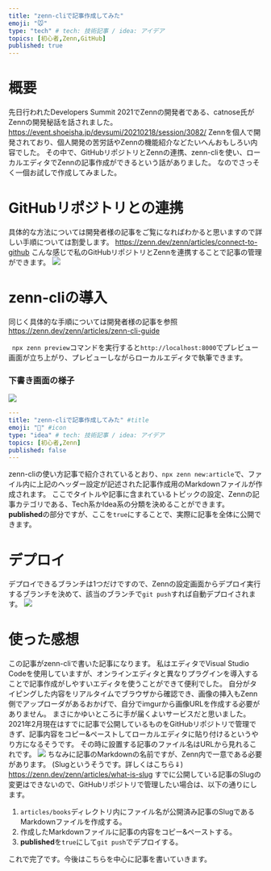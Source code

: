 ```yaml
---
title: "zenn-cliで記事作成してみた"
emoji: "🐭"
type: "tech" # tech: 技術記事 / idea: アイデア
topics: [初心者,Zenn,GitHub]
published: true
---
```

# 概要
先日行われたDevelopers Summit 2021でZennの開発者である、catnose氏がZennの開発秘話を話されました。
https://event.shoeisha.jp/devsumi/20210218/session/3082/
Zennを個人で開発されており、個人開発の苦労話やZennの機能紹介などたいへんおもしろい内容でした。
その中で、GitHubリポジトリとZennの連携、zenn-cliを使い、ローカルエディタでZennの記事作成ができるという話がありました。
なのでさっそく一個お試しで作成してみました。

# GitHubリポジトリとの連携
具体的な方法については開発者様の記事をご覧になればわかると思いますので詳しい手順については割愛します。
https://zenn.dev/zenn/articles/connect-to-github
こんな感じで私のGitHubリポジトリとZennを連携することで記事の管理ができます。
![](https://storage.googleapis.com/zenn-user-upload/no78w5u2tf85f0vjed3i1183uf7z)

# zenn-cliの導入
同じく具体的な手順については開発者様の記事を参照
https://zenn.dev/zenn/articles/zenn-cli-guide

` npx zenn preview`コマンドを実行すると`http://localhost:8000`でプレビュー画面が立ち上がり、プレビューしながらローカルエディタで執筆できます。

### 下書き画面の様子
![](https://storage.googleapis.com/zenn-user-upload/vvj51qf1nkj3vbcq6z08cuz6x2ji)

```yaml
---
title: "zenn-cliで記事作成してみた" #title
emoji: "🐁" #icon
type: "idea" # tech: 技術記事 / idea: アイデア
topics: [初心者,Zenn]
published: false
---
```

zenn-cliの使い方記事で紹介されているとおり、`npx zenn new:article`で、ファイル内に上記のヘッダー設定が記述された記事作成用のMarkdownファイルが作成されます。
ここでタイトルや記事に含まれているトピックの設定、Zennの記事カテゴリである、Tech系かIdea系の分類を決めることができます。
**published**の部分ですが、ここを`true`にすることで、実際に記事を全体に公開できます。

# デプロイ
デプロイできるブランチは1つだけですので、Zennの設定画面からデプロイ実行するブランチを決めて、該当のブランチで`git push`すれば自動デプロイされます。
![](https://storage.googleapis.com/zenn-user-upload/vc06ql2xnwo5n9tcgi2qbk4a9i1e)

# 使った感想
この記事がzenn-cliで書いた記事になります。
私はエディタでVisual Studio Codeを使用していますが、オンラインエディタと異なりプラグインを導入することで記事作成がしやすいエディタを使うことができて便利でした。
自分がタイピングした内容をリアルタイムでブラウザから確認でき、画像の挿入もZenn側でアップローダがあるおかげで、自分でimgurから画像URLを作成する必要がありません。
まさにかゆいところに手が届くよいサービスだと思いました。
2021年2月現在はすでに記事で公開しているものをGitHubリポジトリで管理できず、記事内容をコピー&ペーストしてローカルエディタに貼り付けるというやり方になるそうです。
その時に設置する記事のファイル名はURLから見れるこれです。
![](https://storage.googleapis.com/zenn-user-upload/bbgts9c54qos0cehtvipvlwelpyl)
ちなみに記事のMarkdownの名前ですが、Zenn内で一意である必要があります。
(Slugというそうです。詳しくはこちら⇓)
https://zenn.dev/zenn/articles/what-is-slug
すでに公開している記事のSlugの変更はできないので、GitHubリポジトリで管理したい場合は、以下の通りにします。

1. `articles/books`ディレクトリ内にファイル名が公開済み記事のSlugであるMarkdownファイルを作成する。
2. 作成したMarkdownファイルに記事の内容をコピー&ペーストする。
3. **published**を`true`にして`git push`でデプロイする。

これで完了です。今後はこちらを中心に記事を書いていきます。